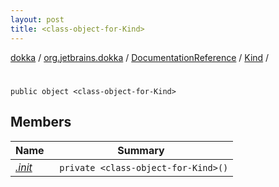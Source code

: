 ```yaml
---
layout: post
title: <class-object-for-Kind>
---
```

[dokka](../../../../index.md) / [org.jetbrains.dokka](../../../index.md) / [DocumentationReference](../../index.md) / [Kind](../index.md) / [<class-object-for-Kind>](index.md)

# <class-object-for-Kind>

```
public object <class-object-for-Kind>
```
## Members
| Name | Summary |
|------|---------|
|[*.init*](_init_.md)|&nbsp;&nbsp;`private <class-object-for-Kind>()`<br>|
